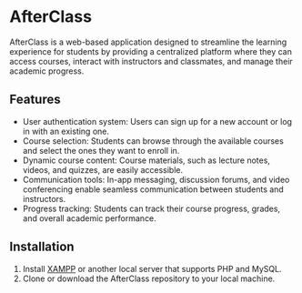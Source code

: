 # AfterClass

AfterClass is a web-based application designed to streamline the learning experience for students by providing a centralized platform where they can access courses, interact with instructors and classmates, and manage their academic progress.

## Features

- User authentication system: Users can sign up for a new account or log in with an existing one.
- Course selection: Students can browse through the available courses and select the ones they want to enroll in.
- Dynamic course content: Course materials, such as lecture notes, videos, and quizzes, are easily accessible.
- Communication tools: In-app messaging, discussion forums, and video conferencing enable seamless communication between students and instructors.
- Progress tracking: Students can track their course progress, grades, and overall academic performance.

## Installation

1. Install [XAMPP](https://www.apachefriends.org/index.html) or another local server that supports PHP and MySQL.
2. Clone or download the AfterClass repository to your local machine.
